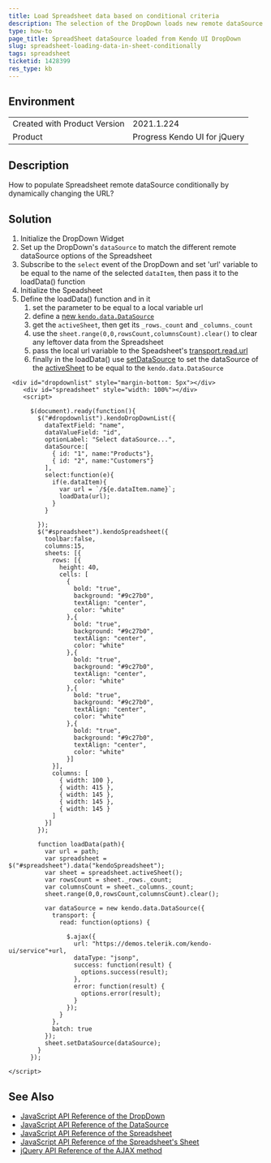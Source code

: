 ```yaml
---
title: Load Spreadsheet data based on conditional criteria
description: The selection of the DropDown loads new remote dataSource to the SpreadSheet
type: how-to
page_title: SpreadSheet dataSource loaded from Kendo UI DropDown
slug: spreadsheet-loading-data-in-sheet-conditionally
tags: spreadsheet
ticketid: 1428399
res_type: kb
---
```


## Environment

<table>
	<tr>
		<td>Created with Product Version</td>
		<td>2021.1.224</td>
	</tr>
	<tr>
		<td>Product</td>
		<td>Progress Kendo UI for jQuery</td>
	</tr>
</table>


## Description

How to populate Spreadsheet remote dataSource conditionally by dynamically changing the URL?

## Solution
1. Initialize the DropDown Widget
1. Set up the DropDown's `dataSource` to match the different remote dataSource options of the Spreadsheet 
1. Subscribe to the `select` event of the DropDown and set 'url' variable to be equal to the name of the selected `dataItem`, then pass it to the loadData() function
1. Initialize the Speadsheet 
1. Define the loadData() function and in it
    1. set the parameter to be equal to a local variable url  
	1. define a [new `kendo.data.DataSource`](https://docs.telerik.com/kendo-ui/api/javascript/data/datasource#kendodatadatasource)
	1. get the `activeSheet`, then get its `_rows`.`_count` and `_columns`.`_count`
	1. use the `sheet.range(0,0,rowsCount,columnsCount).clear()` to clear any leftover data from the Spreadsheet
	1. pass the local url variable to the Speadsheet's [transport.read.url](https://docs.telerik.com/kendo-ui/api/javascript/data/datasource/configuration/transport.read#transportreadurl)
    1. finally in the loadData() use [setDataSource](https://docs.telerik.com/kendo-ui/api/javascript/spreadsheet/sheet/methods/setdatasource) to set the dataSource of the [activeSheet](https://docs.telerik.com/kendo-ui/api/javascript/ui/spreadsheet/methods/activesheet) to be  equal to the `kendo.data.DataSource`

```dojo
 <div id="dropdownlist" style="margin-bottom: 5px"></div>
    <div id="spreadsheet" style="width: 100%"></div>
    <script>
      
      $(document).ready(function(){
        $("#dropdownlist").kendoDropDownList({
          dataTextField: "name",
          dataValueField: "id",
          optionLabel: "Select dataSource...",
          dataSource:[
            { id: "1", name:"Products"},
            { id: "2", name:"Customers"}
          ],
          select:function(e){
            if(e.dataItem){
              var url = `/${e.dataItem.name}`;
              loadData(url);
            }
          }

        });
        $("#spreadsheet").kendoSpreadsheet({
          toolbar:false,
          columns:15,
          sheets: [{
            rows: [{
              height: 40,
              cells: [
                {
                  bold: "true",
                  background: "#9c27b0",
                  textAlign: "center",
                  color: "white"
                },{
                  bold: "true",
                  background: "#9c27b0",
                  textAlign: "center",
                  color: "white"
                },{
                  bold: "true",
                  background: "#9c27b0",
                  textAlign: "center",
                  color: "white"
                },{
                  bold: "true",
                  background: "#9c27b0",
                  textAlign: "center",
                  color: "white"
                },{
                  bold: "true",
                  background: "#9c27b0",
                  textAlign: "center",
                  color: "white"
                }]
            }],
            columns: [
              { width: 100 },
              { width: 415 },
              { width: 145 },
              { width: 145 },
              { width: 145 }
            ]
          }]
        });

        function loadData(path){
          var url = path;
          var spreadsheet = $("#spreadsheet").data("kendoSpreadsheet");
          var sheet = spreadsheet.activeSheet();
          var rowsCount = sheet._rows._count;
          var columnsCount = sheet._columns._count;
          sheet.range(0,0,rowsCount,columnsCount).clear();

          var dataSource = new kendo.data.DataSource({
            transport: {
              read: function(options) {
				  
                $.ajax({
                  url: "https://demos.telerik.com/kendo-ui/service"+url,
                  dataType: "jsonp", 
                  success: function(result) {
                    options.success(result);
                  },
                  error: function(result) {
                    options.error(result);
                  }
                });
              }
            },
            batch: true
          });
          sheet.setDataSource(dataSource);
        }
      });

</script>
```


## See Also
* [JavaScript API Reference of the DropDown](/api/javascript/ui/dropdown)
* [JavaScript API Reference of the DataSource](/api/javascript/ui/datasource)
* [JavaScript API Reference of the Spreadsheet](/api/javascript/ui/spreadsheet)
* [JavaScript API Reference of the Spreadsheet's Sheet](/api/javascript/ui/spreadsheet/sheet)
* [jQuery API Reference of the AJAX method](https://api.jquery.com/jquery.ajax/)